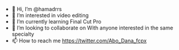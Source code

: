 - 👋 Hi, I’m @hamadrrs
- 👀 I’m interested in video editing
- 🌱 I’m currently learning Final Cut Pro
- 💞️ I’m looking to collaborate on With anyone interested in the same specialty
- 📫 How to reach me https://twitter.com/Abo_Dana_fcpx

<!---
hamadrrs/hamadrrs is a ✨ special ✨ repository because its `README.md` (this file) appears on your GitHub profile.
You can click the Preview link to take a look at your changes.
--->
